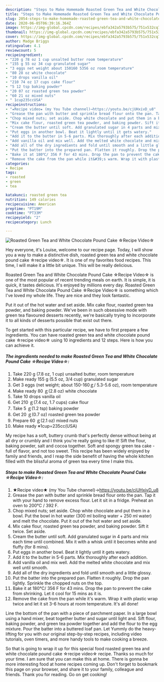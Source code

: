 ```yaml
---
description: "Steps to Make Homemade Roasted Green Tea and White Chocolate Pound Cake ☆Recipe Video☆"
title: "Steps to Make Homemade Roasted Green Tea and White Chocolate Pound Cake ☆Recipe Video☆"
slug: 2054-steps-to-make-homemade-roasted-green-tea-and-white-chocolate-pound-cake-recipe-video
date: 2020-06-05T06:39:16.364Z
image: https://img-global.cpcdn.com/recipes/ebfa342a5793b575/751x532cq70/roasted-green-tea-and-white-chocolate-pound-cake-☆recipe-video☆-recipe-main-photo.jpg
thumbnail: https://img-global.cpcdn.com/recipes/ebfa342a5793b575/751x532cq70/roasted-green-tea-and-white-chocolate-pound-cake-☆recipe-video☆-recipe-main-photo.jpg
cover: https://img-global.cpcdn.com/recipes/ebfa342a5793b575/751x532cq70/roasted-green-tea-and-white-chocolate-pound-cake-☆recipe-video☆-recipe-main-photo.jpg
author: Madge Briggs
ratingvalue: 4.1
reviewcount: 5
recipeingredient:
- "220 g 78 oz 1 cup unsalted butter room temperature"
- "155 g 55 oz 34 cup granulated sugar"
- "3 eggs net weight about 150160 5356 oz room temperature"
- "80 28 oz white chocolate"
- "10 drops vanilla oil"
- "210 74 oz 17 cups cake flour"
- "5 12 tsp baking powder"
- "20 07 oz roasted green tea powder"
- "60 21 oz mixed nuts"
- " 1cup235ccUSA"
recipeinstructions:
- "★Recipe video★ (my You Tube channel)→https://youtu.be/cjUHxivD_u8"
- "Grease the pan with butter and sprinkle bread flour onto the pan. Tap it with your hand to remove excess flour. Let it sit in a fridge. Preheat an oven to 200℃ / 392 F."
- "Chop mixed nuts; set aside. Chop white chocolate and put them in a bowl. Put the bowl in hot water (300 ml boiling water + 250 ml water) and melt the chocolate. Put it out of the hot water and set aside."
- "Mix cake flour, roasted green tea powder, and baking powder. Sift it twice. Set aside."
- "Cream the butter until soft. Add granulated sugar in 4 parts and mix each time until combined. Mix it with a whisk until it becomes white and fluffy (for 8 mins)."
- "Put eggs in another bowl. Beat it lightly until it gets watery."
- "Add it to the butter in 5-6 parts. Mix thoroughly after each addition."
- "Add vanilla oil and mix well. Add the melted white chocolate and mix well until smooth."
- "Add all of the dry ingredients and fold until smooth and a little glossy."
- "Put the batter into the prepared pan. Flatten it roughly. Drop the pan lightly. Sprinkle the chopped nuts on the top."
- "Bake it at 180℃/ 356 F for 43 mins. Drop the pan to prevent the cake from shrinking. Let it cool for 15 mins as it is."
- "Remove the cake from the pan while it&#39;s warm. Wrap it with plastic wrap twice and let it sit 3-6 hours at room temperature. It&#39;s all done!"
categories:
- Recipe
tags:
- roasted
- green
- tea

katakunci: roasted green tea 
nutrition: 149 calories
recipecuisine: American
preptime: "PT19M"
cooktime: "PT33M"
recipeyield: "2"
recipecategory: Lunch

---
```



![Roasted Green Tea and White Chocolate Pound Cake ☆Recipe Video☆](https://img-global.cpcdn.com/recipes/ebfa342a5793b575/751x532cq70/roasted-green-tea-and-white-chocolate-pound-cake-☆recipe-video☆-recipe-main-photo.jpg)

Hey everyone, it's Louise, welcome to our recipe page. Today, I will show you a way to make a distinctive dish, roasted green tea and white chocolate pound cake ☆recipe video☆. It is one of my favorites food recipes. This time, I will make it a little bit unique. This will be really delicious.

Roasted Green Tea and White Chocolate Pound Cake ☆Recipe Video☆ is one of the most popular of recent trending meals on earth. It is simple, it is quick, it tastes delicious. It's enjoyed by millions every day. Roasted Green Tea and White Chocolate Pound Cake ☆Recipe Video☆ is something which I've loved my whole life. They are nice and they look fantastic.

Put it out of the hot water and set aside. Mix cake flour, roasted green tea powder, and baking powder. We&#39;ve been in such obsessive mode with green tea flavoured desserts recently, we&#39;re basically trying to incorporate it to all kinds of desserts possible that exist out there.


To get started with this particular recipe, we have to first prepare a few ingredients. You can have roasted green tea and white chocolate pound cake ☆recipe video☆ using 10 ingredients and 12 steps. Here is how you can achieve it.

<!--inarticleads1-->

##### The ingredients needed to make Roasted Green Tea and White Chocolate Pound Cake ☆Recipe Video☆:

1. Take 220 g (7.8 oz, 1 cup) unsalted butter, room temperature
1. Make ready 155 g (5.5 oz, 3/4 cup) granulated sugar
1. Get 3 eggs (net weight; about 150-160ｇ/ 5.3-5.6 oz), room temperature
1. Make ready 80 ｇ(2.8 oz) white chocolate
1. Take 10 drops vanilla oil
1. Get 210 ｇ(7.4 oz, 1.7 cups) cake flour
1. Take 5 ｇ(1.2 tsp) baking powder
1. Get 20 ｇ(0.7 oz) roasted green tea powder
1. Prepare 60 ｇ(2.1 oz) mixed nuts
1. Make ready  ※1cup=235cc(USA)


My recipe has a soft, buttery crumb that&#39;s perfectly dense without being at all dry or crumbly and I think you&#39;re really going to like it! Sift the flour, baking powder, salt and cocoa together. Soft and spongy green tea cake - full of flavor, and not too sweet. This recipe has been widely enjoyed by family and friends, and I reap the side benefit of having the whole kitchen filled with the blissful aroma of green tea every time I make this. 

<!--inarticleads2-->

##### Steps to make Roasted Green Tea and White Chocolate Pound Cake ☆Recipe Video☆:

1. ★Recipe video★ (my You Tube channel)→https://youtu.be/cjUHxivD_u8
1. Grease the pan with butter and sprinkle bread flour onto the pan. Tap it with your hand to remove excess flour. Let it sit in a fridge. Preheat an oven to 200℃ / 392 F.
1. Chop mixed nuts; set aside. Chop white chocolate and put them in a bowl. Put the bowl in hot water (300 ml boiling water + 250 ml water) and melt the chocolate. Put it out of the hot water and set aside.
1. Mix cake flour, roasted green tea powder, and baking powder. Sift it twice. Set aside.
1. Cream the butter until soft. Add granulated sugar in 4 parts and mix each time until combined. Mix it with a whisk until it becomes white and fluffy (for 8 mins).
1. Put eggs in another bowl. Beat it lightly until it gets watery.
1. Add it to the butter in 5-6 parts. Mix thoroughly after each addition.
1. Add vanilla oil and mix well. Add the melted white chocolate and mix well until smooth.
1. Add all of the dry ingredients and fold until smooth and a little glossy.
1. Put the batter into the prepared pan. Flatten it roughly. Drop the pan lightly. Sprinkle the chopped nuts on the top.
1. Bake it at 180℃/ 356 F for 43 mins. Drop the pan to prevent the cake from shrinking. Let it cool for 15 mins as it is.
1. Remove the cake from the pan while it&#39;s warm. Wrap it with plastic wrap twice and let it sit 3-6 hours at room temperature. It&#39;s all done!


Line the bottom of the pan with a piece of parchment paper. In a large bowl using a hand mixer, beat together butter and sugar until light and. Sift flour, baking powder, and green tea powder together and add the flour to the egg mixture. Pour the batter into a buttered loaf pan. Let Yummly do the heavy-lifting for you with our original step-by-step recipes, including video tutorials, oven timers, and more handy tools to make cooking a breeze. 

So that is going to wrap it up for this special food roasted green tea and white chocolate pound cake ☆recipe video☆ recipe. Thanks so much for your time. I am sure that you can make this at home. There is gonna be more interesting food at home recipes coming up. Don't forget to bookmark this page on your browser, and share it to your family, colleague and friends. Thank you for reading. Go on get cooking!
